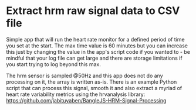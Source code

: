 Extract hrm raw signal data to CSV file
=======================================

Simple app that will run the heart rate monitor for a defined period of time you set at the start. The max time value is 60 minutes but you can increase this just by changing the value in the app's script code if you wanted to - be mindful that your log file can get large and there are storage limitations if you start trying to log beyond this max.

The hrm sensor is sampled @50Hz and this app does not do any processing on it, the array is written as-is. There is an example Python script that can process this signal, smooth it and also extract a myriad of heart rate variability metrics using the hrvanalysis library:
https://github.com/jabituyaben/BangleJS-HRM-Signal-Processing
